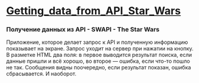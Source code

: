 # [Getting_data_from_API_Star_Wars]( https://lira11io.github.io/Getting_data_from_API_Star_Wars/)

### Получение данных из API - SWAPI - The Star Wars

Приложение, которое делает запрос к API и полученную информацию показывает на экране.
Запрос уходит на сервер при нажатии на кнопку. В разметке HTML два поля: в первое выводится результат поиска, если данные пришли и всё хорошо, во второе — ошибка, если что-то пошло не так. Сообщения видны поочередно, если результат показан, ошибка сбрасывается. И наоборот.
